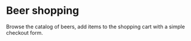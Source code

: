 # Beer shopping
 Browse the catalog of beers, add items to the shopping cart with a simple checkout form. 


